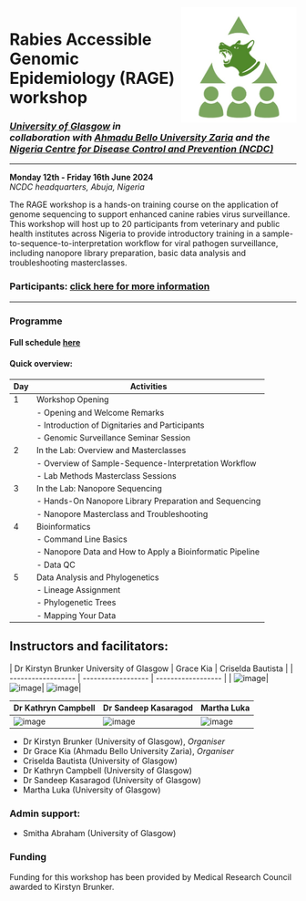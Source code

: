 <img align="right" src="icon/RAGE_train2.jpg" width=40% height=40%>

# Rabies Accessible Genomic Epidemiology (RAGE) workshop  
### *[University of Glasgow](https://www.gla.ac.uk/schools/bohvm/) in collaboration with [Ahmadu Bello University Zaria](https://abu.edu.ng/) and the [Nigeria Centre for Disease Control and Prevention (NCDC)](https://ncdc.gov.ng/)*   
---
**Monday 12th - Friday 16th June 2024**  
*NCDC headquarters, Abuja, Nigeria*  

The RAGE workshop is a hands-on training course on the application of genome sequencing to support enhanced canine rabies virus surveillance. This workshop will host up to 20 participants from veterinary and public health institutes across Nigeria to provide introductory training in a sample-to-sequence-to-interpretation workflow for viral pathogen surveillance, including nanopore library preparation, basic data analysis and troubleshooting masterclasses. 

### Participants: [click here for more information](participant_information/README.md)  
---

### Programme  
#### Full schedule [here](https://docs.google.com/spreadsheets/d/1JCL9Xy9NZ3_kTtE0744eJAaLKgEMXqvWHUJG7V9-ml0/edit?usp=sharing)  
#### Quick overview:  
| Day | Activities                                               |
|-----|----------------------------------------------------------|
| 1   | Workshop Opening                                       |
|     | - Opening and Welcome Remarks                           |
|     | - Introduction of Dignitaries and Participants          |
|     | - Genomic Surveillance Seminar Session                   |
| 2   | In the Lab: Overview and Masterclasses                   |
|     | - Overview of Sample-Sequence-Interpretation Workflow    |
|     | - Lab Methods Masterclass Sessions                       |
| 3   | In the Lab: Nanopore Sequencing                          |
|     | - Hands-On Nanopore Library Preparation and Sequencing   |
|     | - Nanopore Masterclass and Troubleshooting               |
| 4   | Bioinformatics                                          |
|     | - Command Line Basics                                    |
|     | - Nanopore Data and How to Apply a Bioinformatic Pipeline |
|     | - Data QC                                                |
| 5   | Data Analysis and Phylogenetics                          |
|     | - Lineage Assignment                                     |
|     | - Phylogenetic Trees                                     |
|     | - Mapping Your Data                                      |
 


## Instructors and facilitators:  
| Dr Kirstyn Brunker 
University of Glasgow | Grace Kia          | Criselda Bautista  |
| ------------------ | ------------------ | ------------------ |
| ![image](https://github.com/RAGE-toolkit/RAGE-workshop-2024/assets/10990340/489d7165-0a25-43b6-82c0-faff9f328722)| ![image](https://github.com/RAGE-toolkit/RAGE-workshop-2024/assets/10990340/922970c2-68f9-45e0-89c4-26eb454fbe3f)| ![image](https://github.com/RAGE-toolkit/RAGE-workshop-2024/assets/10990340/e8768e05-c43e-412f-83c5-5f6a95837173)|

Dr Kathryn Campbell            | Dr Sandeep Kasaragod          | Martha Luka            |
| ------------------ | ------------------ | ------------------ |
| ![image](https://github.com/RAGE-toolkit/RAGE-workshop-2024/assets/10990340/5682ca0d-ffec-4049-bcbe-3276cd83ef1d)| ![image](https://github.com/RAGE-toolkit/RAGE-workshop-2024/assets/10990340/fa5d2ce9-fbe4-4034-8a2f-4877f7405c29)| ![image](https://github.com/RAGE-toolkit/RAGE-workshop-2024/assets/10990340/40fe2756-a8db-4ca3-bfc0-022b61ced5eb)|

* Dr Kirstyn Brunker (University of Glasgow), *Organiser*
* Dr Grace Kia (Ahmadu Bello University Zaria), *Organiser*
* Criselda Bautista (University of Glasgow)
* Dr Kathryn Campbell (University of Glasgow)
* Dr Sandeep Kasaragod (University of Glasgow)
* Martha Luka (University of Glasgow)  
### Admin support:  
* Smitha Abraham (University of Glasgow)

### Funding
Funding for this workshop has been provided by Medical Research Council awarded to Kirstyn Brunker.
